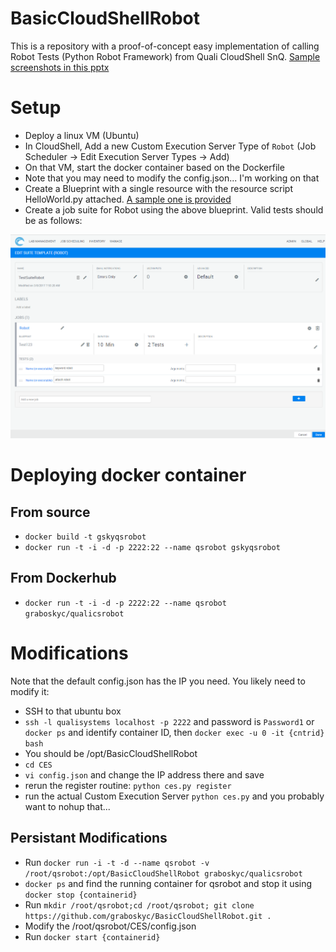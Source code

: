 # BasicCloudShellRobot
This is a repository with a proof-of-concept easy implementation of calling Robot Tests (Python Robot Framework) from Quali CloudShell SnQ. [Sample screenshots in this pptx](Images/CloudShellRobot.pptx)

# Setup
* Deploy a linux VM (Ubuntu)
* In CloudShell, Add a new Custom Execution Server Type of `Robot` (Job Scheduler -> Edit Execution Server Types -> Add)
* On that VM, start the docker container based on the Dockerfile 
* Note that you may need to modify the config.json... I'm working on that
* Create a Blueprint with a single resource with the resource script HelloWorld.py attached. [A sample one is provided](CSScripts/RobotExampleBlueprint.zip)
* Create a job suite for Robot using the above blueprint. Valid tests should be as follows:

![](Images/SnQSS.PNG)

# Deploying docker container
## From source
* `docker build -t gskyqsrobot`
* `docker run -t -i -d -p 2222:22 --name qsrobot gskyqsrobot `

## From Dockerhub
* `docker run -t -i -d -p 2222:22 --name qsrobot graboskyc/qualicsrobot `

# Modifications
Note that the default config.json has the IP you need. You likely need to modify it:
* SSH to that ubuntu box
* `ssh -l qualisystems localhost -p 2222` and password is `Password1` or `docker ps` and identify container ID, then `docker exec -u 0 -it {cntrid} bash`
* You should be /opt/BasicCloudShellRobot
* `cd CES`
* `vi config.json` and change the IP address there and save 
* rerun the register routine: `python ces.py register`
* run the actual Custom Execution Server `python ces.py` and you probably want to nohup that... 

## Persistant Modifications
* Run `docker run -i -t -d --name qsrobot -v /root/qsrobot:/opt/BasicCloudShellRobot graboskyc/qualicsrobot`
* `docker ps` and find the running container for qsrobot and stop it using `docker stop {containerid}`
* Run `mkdir /root/qsrobot;cd /root/qsrobot; git clone https://github.com/graboskyc/BasicCloudShellRobot.git .`
* Modify the /root/qsrobot/CES/config.json
* Run `docker start {containerid}`